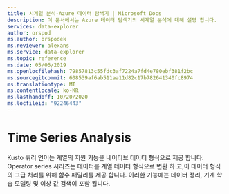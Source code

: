 ```yaml
---
title: 시계열 분석-Azure 데이터 탐색기 | Microsoft Docs
description: 이 문서에서는 Azure 데이터 탐색기의 시계열 분석에 대해 설명 합니다.
services: data-explorer
author: orspod
ms.author: orspodek
ms.reviewer: alexans
ms.service: data-explorer
ms.topic: reference
ms.date: 05/06/2019
ms.openlocfilehash: 79857813c55fdc3af7224a7fd4e780ebf381f2bc
ms.sourcegitcommit: 608539af6ab511aa11d82c17b782641340fc8974
ms.translationtype: MT
ms.contentlocale: ko-KR
ms.lasthandoff: 10/20/2020
ms.locfileid: "92246443"
---
```

# <a name="time-series-analysis"></a>Time Series Analysis 

Kusto 쿼리 언어는 계열의 지원 기능을 네이티브 데이터 형식으로 제공 합니다.
Operator series 시리즈는 데이터를 계열 데이터 형식으로 변환 하 고,이 데이터 형식의 고급 처리를 위해 함수 패밀리를 제공 합니다. 이러한 기능에는 데이터 정리, 기계 학습 모델링 및 이상 값 검색이 포함 됩니다.